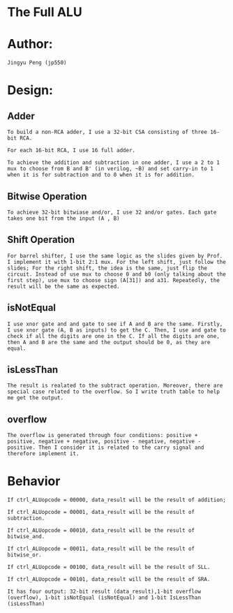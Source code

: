 # The Full ALU
# Author:
    Jingyu Peng (jp550)
# Design:
## Adder    
    To build a non-RCA adder, I use a 32-bit CSA consisting of three 16-bit RCA. 
    
    For each 16-bit RCA, I use 16 full adder.

    To achieve the addition and subtraction in one adder, I use a 2 to 1 mux to choose from B and B' (in verilog, ~B) and set carry-in to 1 when it is for subtraction and to 0 when it is for addition. 

## Bitwise Operation
    To achieve 32-bit bitwiase and/or, I use 32 and/or gates. Each gate takes one bit from the input (A , B)

## Shift Operation
    For barrel shifter, I use the same logic as the slides given by Prof. I implement it with 1-bit 2:1 mux. For the left shift, just follow the slides; For the right shift, the idea is the same, just flip the circuit. Instead of use mux to choose 0 and b0 (only talking about the first step), use mux to choose sign (A[31]) and a31. Repeatedly, the result will be the same as expected.

## isNotEqual
    I use xnor gate and and gate to see if A and B are the same. Firstly, I use xnor gate (A, B as inputs) to get the C. Then, I use and gate to check if all the digits are one in the C. If all the digits are one, then A and B are the same and the output should be 0, as they are equal.

## isLessThan
    The result is realated to the subtract operation. Moreover, there are special case related to the overflow. So I write truth table to help me get the output.

## overflow
    The overflow is generated through four conditions: positive + positive, negative + negative, positive - negative, negative - positive. Then I consider it is related to the carry signal and therefore implement it.

# Behavior
    If ctrl_ALUopcode = 00000, data_result will be the result of addition;

    If ctrl_ALUopcode = 00001, data_result will be the result of subtraction.

    If ctrl_ALUopcode = 00010, data_result will be the result of bitwise_and.

    If ctrl_ALUopcode = 00011, data_result will be the result of bitwise_or.

    If ctrl_ALUopcode = 00100, data_result will be the result of SLL.

    If ctrl_ALUopcode = 00101, data_result will be the result of SRA.

    It has four output: 32-bit result (data_result),1-bit overflow (overflow), 1-bit isNotEqual (isNotEqual) and 1-bit IsLessThan (isLessThan)


